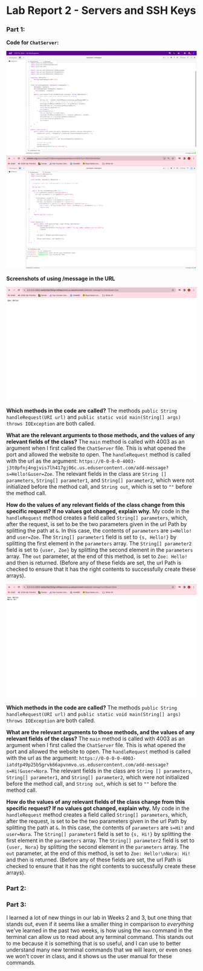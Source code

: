 # Lab Report 2 - Servers and SSH Keys

### Part 1:

**Code for `ChatServer`:**

![Image](ServerjavaScreenshot.png)
![Image](ChatServerSS.png)

**Screenshots of using /message in the URL**

![Image](ZoeMessage.png)

**Which methods in the code are called?**
The methods `public String handleRequest(URI url)` and `public static void main(String[] args) throws IOException` are both called.

**What are the relevant arguments to those methods, and the values of any relevant fields of the class?**
The `main` method is called with 4003 as an argument when I first called the `ChatServer` file. This is what opened the port and allowed the website to open. 
The `handleRequest` method is called with the url as the argument: `https://0-0-0-0-4003-j3t0pfnj4ngjvis7lh417gj06c.us.edusercontent.com/add-message?s=Hello!&user=Zoe`. The relevant fields in the class are `String [] parameters`, `String[] parameter1`, and `String[] parameter2`, which were not initialized before the method call, and `String out`, which is set to `""` before the method call.

**How do the values of any relevant fields of the class change from this specific request? If no values got changed, explain why.**
My code in the `handleRequest` method creates a field called `String[] parameters`, which, after the request, is set to be the two parameters given in the url Path by splitting the path at `&`. In this case, the contents of `parameters` are `s=Hello!` and `user=Zoe`. 
The `String[] parameter1` field is set to `{s, Hello!}` by splitting the first element in the `parameters` array.
The `String[] parameter2` field is set to `{user, Zoe}` by splitting the second element in the `parameters` array.
The `out` parameter, at the end of this method, is set to `Zoe: Hello!` and then is returned.
(Before any of these fields are set, the url Path is checked to ensure that it has the right contents to successfully create these arrays).



![Image](NoraMessage.png)

**Which methods in the code are called?**
The methods `public String handleRequest(URI url)` and `public static void main(String[] args) throws IOException` are both called.

**What are the relevant arguments to those methods, and the values of any relevant fields of the class?**
The `main` method is called with 4003 as an argument when I first called the `ChatServer` file. This is what opened the port and allowed the website to open. 
The `handleRequest` method is called with the url as the argument: `https://0-0-0-0-4003-iatdtp49p25b5grvk66apvnmvo.us.edusercontent.com/add-message?s=Hi!&user=Nora`. The relevant fields in the class are `String [] parameters`, `String[] parameter1`, and `String[] parameter2`, which were not initialized before the method call, and `String out`, which is set to `""` before the method call.

**How do the values of any relevant fields of the class change from this specific request? If no values got changed, explain why.**
My code in the `handleRequest` method creates a field called `String[] parameters`, which, after the request, is set to be the two parameters given in the url Path by splitting the path at `&`. In this case, the contents of `parameters` are `s=Hi!` and `user=Nora`. 
The `String[] parameter1` field is set to `{s, Hi!}` by splitting the first element in the `parameters` array.
The `String[] parameter2` field is set to `{user, Nora}` by splitting the second element in the `parameters` array.
The `out` parameter, at the end of this method, is set to `Zoe: Hello!\nNora: Hi!` and then is returned.
(Before any of these fields are set, the url Path is checked to ensure that it has the right contents to successfully create these arrays).


### Part 2:

### Part 3:
I learned a lot of new things in our lab in Weeks 2 and 3, but one thing that stands out, even if it seems like a smaller thing in comparison to *everything* we've learned in the past two weeks, is how using the `man` command in the terminal can allow us to read about  any terminal command. This stands out to me because it is something that is so useful, and I can use to better understand many new terminal commands that we will learn, or even ones we won't cover in class, and it shows us the user manual for these commands. 
